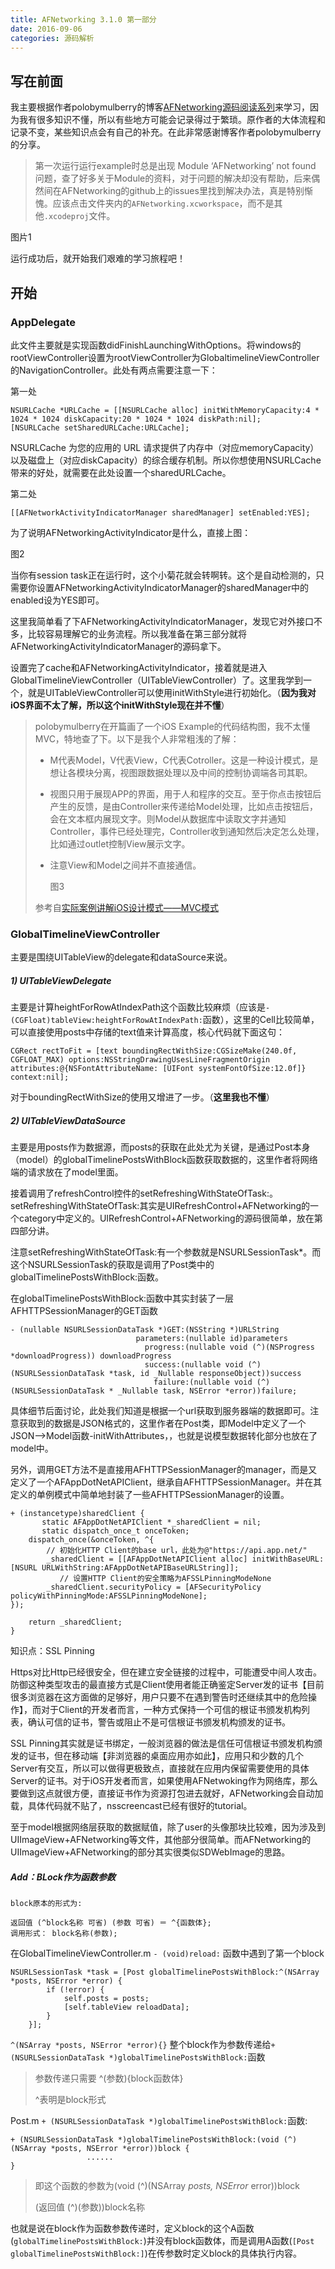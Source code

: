 ```yaml
---
title: AFNetworking 3.1.0 第一部分
date: 2016-09-06
categories: 源码解析
---
```


## **写在前面**

我主要根据作者polobymulberry的博客[AFNetworking源码阅读系列](http://www.cnblogs.com/polobymulberry/category/785705.html)来学习，因为我有很多知识不懂，所以有些地方可能会记录得过于繁琐。原作者的大体流程和记录不变，某些知识点会有自己的补充。在此非常感谢博客作者polobymulberry的分享。

<!-- more -->

> 第一次运行运行example时总是出现 Module ‘AFNetworking’ not found 问题，查了好多关于Module的资料，对于问题的解决却没有帮助，后来偶然间在AFNetworking的github上的issues里找到解决办法，真是特别惭愧。应该点击文件夹内的`AFNetworking.xcworkspace`，而不是其他`.xcodeproj`文件。

图片1

运行成功后，就开始我们艰难的学习旅程吧！

## **开始**

### AppDelegate

此文件主要就是实现函数didFinishLaunchingWithOptions。将windows的rootViewController设置为rootViewController为GlobaltimelineViewController的NavigationController。此处有两点需要注意一下：

第一处

```
NSURLCache *URLCache = [[NSURLCache alloc] initWithMemoryCapacity:4 * 1024 * 1024 diskCapacity:20 * 1024 * 1024 diskPath:nil];
[NSURLCache setSharedURLCache:URLCache];
```

NSURLCache 为您的应用的 URL 请求提供了内存中（对应memoryCapacity）以及磁盘上（对应diskCapacity）的综合缓存机制。所以你想使用NSURLCache带来的好处，就需要在此处设置一个sharedURLCache。

第二处

```
[[AFNetworkActivityIndicatorManager sharedManager] setEnabled:YES];
```

为了说明AFNetworkingActivityIndicator是什么，直接上图：

图2

当你有session task正在运行时，这个小菊花就会转啊转。这个是自动检测的，只需要你设置AFNetworkingActivityIndicatorManager的sharedManager中的enabled设为YES即可。

这里我简单看了下AFNetworkingActivityIndicatorManager，发现它对外接口不多，比较容易理解它的业务流程。所以我准备在第三部分就将AFNetworkingActivityIndicatorManager的源码拿下。

设置完了cache和AFNetworkingActivityIndicator，接着就是进入GlobalTimelineViewController（UITableViewController）了。这里我学到一个，就是UITableViewController可以使用initWithStyle进行初始化。（**因为我对iOS界面不太了解，所以这个initWithStyle现在并不懂**）

> polobymulberry在开篇画了一个iOS Example的代码结构图，我不太懂MVC，特地查了下。以下是我个人非常粗浅的了解：
>
> - M代表Model，V代表View，C代表Cotroller。这是一种设计模式，是想让各模块分离，视图跟数据处理以及中间的控制协调端各司其职。
> - 视图只用于展现APP的界面，用于人和程序的交互。至于你点击按钮后产生的反馈，是由Controller来传递给Model处理，比如点击按钮后，会在文本框内展现文字。则Model从数据库中读取文字并通知Controller，事件已经处理完，Controller收到通知然后决定怎么处理，比如通过outlet控制View展示文字。
> - 注意View和Model之间并不直接通信。
>
>   图3
>
> 参考自[实际案例讲解iOS设计模式——MVC模式](http://blog.csdn.net/nhwslxf123/article/details/49703773)

### GlobalTimelineViewController

主要是围绕UITableView的delegate和dataSource来说。

##### 1\) UITableViewDelegate

主要是计算heightForRowAtIndexPath这个函数比较麻烦（应该是`-(CGFloat)tableView:heightForRowAtIndexPath:`函数），这里的Cell比较简单，可以直接使用posts中存储的text值来计算高度，核心代码就下面这句：

```
CGRect rectToFit = [text boundingRectWithSize:CGSizeMake(240.0f, CGFLOAT_MAX) options:NSStringDrawingUsesLineFragmentOrigin attributes:@{NSFontAttributeName: [UIFont systemFontOfSize:12.0f]} context:nil];
```

对于boundingRectWithSize的使用又增进了一步。（**这里我也不懂**）

##### 2\) UITableViewDataSource

主要是用posts作为数据源，而posts的获取在此处尤为关键，是通过Post本身（model）的globalTimelinePostsWithBlock函数获取数据的，这里作者将网络端的请求放在了model里面。

接着调用了refreshControl控件的setRefreshingWithStateOfTask:。setRefreshingWithStateOfTask:其实是UIRefreshControl+AFNetworking的一个category中定义的。UIRefreshControl+AFNetworking的源码很简单，放在第四部分讲。

注意setRefreshingWithStateOfTask:有一个参数就是NSURLSessionTask\*。而这个NSURLSessionTask的获取是调用了Post类中的globalTimelinePostsWithBlock:函数。

在globalTimelinePostsWithBlock:函数中其实封装了一层AFHTTPSessionManager的GET函数

```
- (nullable NSURLSessionDataTask *)GET:(NSString *)URLString
                            parameters:(nullable id)parameters
                              progress:(nullable void (^)(NSProgress *downloadProgress)) downloadProgress
                              success:(nullable void (^)(NSURLSessionDataTask *task, id _Nullable responseObject))success
                                failure:(nullable void (^)(NSURLSessionDataTask * _Nullable task, NSError *error))failure;
```

具体细节后面讨论，此处我们知道是根据一个url获取到服务器端的数据即可。注意获取到的数据是JSON格式的，这里作者在Post类，即Model中定义了一个JSON—->Model函数-initWithAttributes，，也就是说模型数据转化部分也放在了model中。

另外，调用GET方法不是直接用AFHTTPSessionManager的manager，而是又定义了一个AFAppDotNetAPIClient，继承自AFHTTPSessionManager。并在其定义的单例模式中简单地封装了一些AFHTTPSessionManager的设置。

```
+ (instancetype)sharedClient {
       static AFAppDotNetAPIClient *_sharedClient = nil;
       static dispatch_once_t onceToken;
    dispatch_once(&onceToken, ^{
        // 初始化HTTP Client的base url，此处为@"https://api.app.net/"
        _sharedClient = [[AFAppDotNetAPIClient alloc] initWithBaseURL:[NSURL URLWithString:AFAppDotNetAPIBaseURLString]];
           // 设置HTTP Client的安全策略为AFSSLPinningModeNone
        _sharedClient.securityPolicy = [AFSecurityPolicy policyWithPinningMode:AFSSLPinningModeNone];
});

    return _sharedClient;
}
```

知识点：SSL Pinning

Https对比Http已经很安全，但在建立安全链接的过程中，可能遭受中间人攻击。防御这种类型攻击的最直接方式是Client使用者能正确鉴定Server发的证书【目前很多浏览器在这方面做的足够好，用户只要不在遇到警告时还继续其中的危险操作】，而对于Client的开发者而言，一种方式保持一个可信的根证书颁发机构列表，确认可信的证书，警告或阻止不是可信根证书颁发机构颁发的证书。

SSL Pinning其实就是证书绑定，一般浏览器的做法是信任可信根证书颁发机构颁发的证书，但在移动端【非浏览器的桌面应用亦如此】，应用只和少数的几个Server有交互，所以可以做得更极致点，直接就在应用内保留需要使用的具体Server的证书。对于iOS开发者而言，如果使用AFNetwoking作为网络库，那么要做到这点就很方便，直接证书作为资源打包进去就好，AFNetworking会自动加载，具体代码就不贴了，nsscreencast已经有很好的tutorial。

至于model根据网络层获取的数据赋值，除了user的头像那块比较难，因为涉及到UIImageView+AFNetworking等文件，其他部分很简单。而AFNetworking的UIImageView+AFNetworking的部分其实很类似SDWebImage的思路。

##### Add：BLock作为函数参数

`block原本的形式为:`

`返回值 (^block名称 可省) (参数 可省) ＝ ^{函数体};`  
`调用形式： block名称(参数);`

在GlobalTimelineViewController.m `- (void)reload:` 函数中遇到了第一个block

```
NSURLSessionTask *task = [Post globalTimelinePostsWithBlock:^(NSArray *posts, NSError *error) {
        if (!error) {
            self.posts = posts;
            [self.tableView reloadData];
        }
    }];
```

`^(NSArray *posts, NSError *error){}` 整个block作为参数传递给`+ (NSURLSessionDataTask *)globalTimelinePostsWithBlock:`函数

> 参数传递只需要 \^\(参数\)\{block函数体\}
>
> \^表明是block形式

Post.m `+ (NSURLSessionDataTask *)globalTimelinePostsWithBlock:`函数:

```
+ (NSURLSessionDataTask *)globalTimelinePostsWithBlock:(void (^)(NSArray *posts, NSError *error))block {
                 ......
}
```

> 即这个函数的参数为\(void \(\^\)\(NSArray _posts, NSError_ error\)\)block
>
> \(返回值 \(\^\)\(参数\)\)block名称

也就是说在block作为函数参数传递时，定义block的这个A函数\(`globalTimelinePostsWithBlock:`\)并没有block函数体，而是调用A函数\(`[Post globalTimelinePostsWithBlock:]`\)在传参数时定义block的具体执行内容。
